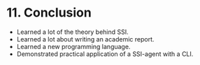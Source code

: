 # 11. Conclusion

- Learned a lot of the theory behind SSI.
- Learned a lot about writing an academic report.
- Learned a new programming language.
- Demonstrated practical application of a SSI-agent with a CLI.

